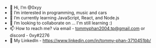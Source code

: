 - 👋 Hi, I’m @0xyy
- 👀 I’m interested in programming, music and cars
- 🌱 I’m currently learning JavaScript, React, and Node.js
- 💞️ I’m looking to collaborate on ... I'm still learning :)
- 📫 How to reach me? via email - tommyphan2004.tp@gmail.com or discord - 0xy#2276
- 💼 My LinkedIn - https://www.linkedin.com/in/tommy-phan-3710451bb/

<!---
0xyy/0xyy is a ✨ special ✨ repository because its `README.md` (this file) appears on your GitHub profile.
You can click the Preview link to take a look at your changes.
--->
